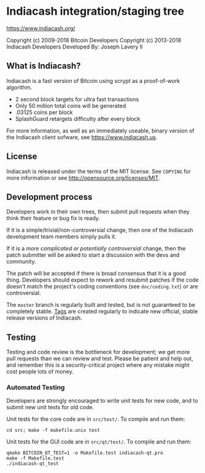 Indiacash integration/staging tree
================================

https://www.indiacash.org/

Copyright (c) 2009-2018 Bitcoin Developers
Copyright (c) 2013-2018 Indiacash Developers
Developed By: Joseph Lavery II

What is Indiacash?
----------------

Indiacash is a fast version of Bitcoin using scrypt as a proof-of-work algorithm.
 - 2 second block targets for ultra fast transactions
 - Only 50 million total coins will be generated
 - .03125 coins per block
 - SplashGuard retargets difficulty after every block

For more information, as well as an immediately useable, binary version of
the Indiacash client sofware, see https://www.indiacash.us.

License
-------

Indiacash is released under the terms of the MIT license. See `COPYING` for more
information or see http://opensource.org/licenses/MIT.

Development process
-------------------

Developers work in their own trees, then submit pull requests when they think
their feature or bug fix is ready.

If it is a simple/trivial/non-controversial change, then one of the Indiacash
development team members simply pulls it.

If it is a *more complicated or potentially controversial* change, then the patch
submitter will be asked to start a discussion with the devs and community.

The patch will be accepted if there is broad consensus that it is a good thing.
Developers should expect to rework and resubmit patches if the code doesn't
match the project's coding conventions (see `doc/coding.txt`) or are
controversial.

The `master` branch is regularly built and tested, but is not guaranteed to be
completely stable. [Tags](https://github.com/indiacash-project/indiacash/tags) are created
regularly to indicate new official, stable release versions of Indiacash.

Testing
-------

Testing and code review is the bottleneck for development; we get more pull
requests than we can review and test. Please be patient and help out, and
remember this is a security-critical project where any mistake might cost people
lots of money.

### Automated Testing

Developers are strongly encouraged to write unit tests for new code, and to
submit new unit tests for old code.

Unit tests for the core code are in `src/test/`. To compile and run them:

    cd src; make -f makefile.unix test

Unit tests for the GUI code are in `src/qt/test/`. To compile and run them:

    qmake BITCOIN_QT_TEST=1 -o Makefile.test indiacash-qt.pro
    make -f Makefile.test
    ./indiacash-qt_test

